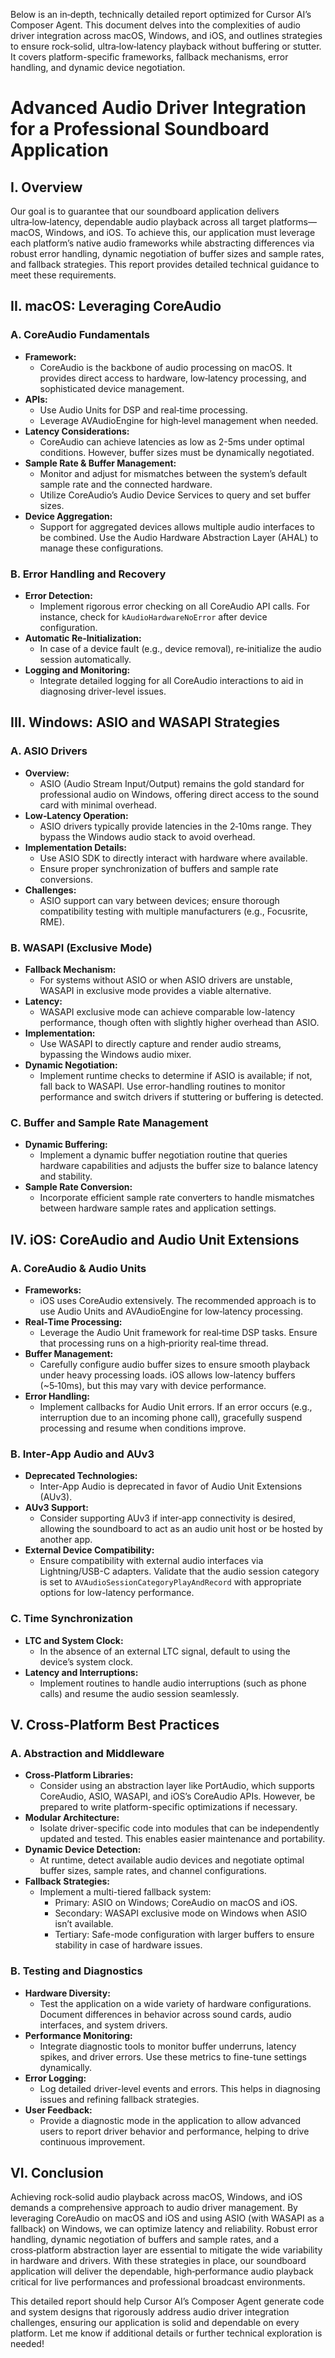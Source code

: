 Below is an in‐depth, technically detailed report optimized for Cursor AI’s Composer Agent. This document delves into the complexities of audio driver integration across macOS, Windows, and iOS, and outlines strategies to ensure rock‑solid, ultra‑low‑latency playback without buffering or stutter. It covers platform-specific frameworks, fallback mechanisms, error handling, and dynamic device negotiation.




# Advanced Audio Driver Integration for a Professional Soundboard Application

## I. Overview

Our goal is to guarantee that our soundboard application delivers ultra‑low‑latency, dependable audio playback across all target platforms—macOS, Windows, and iOS. To achieve this, our application must leverage each platform’s native audio frameworks while abstracting differences via robust error handling, dynamic negotiation of buffer sizes and sample rates, and fallback strategies. This report provides detailed technical guidance to meet these requirements.




## II. macOS: Leveraging CoreAudio

### A. CoreAudio Fundamentals

- **Framework:**
    - CoreAudio is the backbone of audio processing on macOS. It provides direct access to hardware, low‑latency processing, and sophisticated device management.
- **APIs:**
    - Use Audio Units for DSP and real‑time processing.
    - Leverage AVAudioEngine for high‑level management when needed.
- **Latency Considerations:**
    - CoreAudio can achieve latencies as low as 2-5ms under optimal conditions. However, buffer sizes must be dynamically negotiated.
- **Sample Rate & Buffer Management:**
    - Monitor and adjust for mismatches between the system’s default sample rate and the connected hardware.
    - Utilize CoreAudio’s Audio Device Services to query and set buffer sizes.
- **Device Aggregation:**
    - Support for aggregated devices allows multiple audio interfaces to be combined. Use the Audio Hardware Abstraction Layer (AHAL) to manage these configurations.

### B. Error Handling and Recovery

- **Error Detection:**
    - Implement rigorous error checking on all CoreAudio API calls. For instance, check for `kAudioHardwareNoError` after device configuration.
- **Automatic Re‑Initialization:**
    - In case of a device fault (e.g., device removal), re‑initialize the audio session automatically.
- **Logging and Monitoring:**
    - Integrate detailed logging for all CoreAudio interactions to aid in diagnosing driver-level issues.




## III. Windows: ASIO and WASAPI Strategies

### A. ASIO Drivers

- **Overview:**
    - ASIO (Audio Stream Input/Output) remains the gold standard for professional audio on Windows, offering direct access to the sound card with minimal overhead.
- **Low‑Latency Operation:**
    - ASIO drivers typically provide latencies in the 2‑10ms range. They bypass the Windows audio stack to avoid overhead.
- **Implementation Details:**
    - Use ASIO SDK to directly interact with hardware where available.
    - Ensure proper synchronization of buffers and sample rate conversions.
- **Challenges:**
    - ASIO support can vary between devices; ensure thorough compatibility testing with multiple manufacturers (e.g., Focusrite, RME).

### B. WASAPI (Exclusive Mode)

- **Fallback Mechanism:**
    - For systems without ASIO or when ASIO drivers are unstable, WASAPI in exclusive mode provides a viable alternative.
- **Latency:**
    - WASAPI exclusive mode can achieve comparable low-latency performance, though often with slightly higher overhead than ASIO.
- **Implementation:**
    - Use WASAPI to directly capture and render audio streams, bypassing the Windows audio mixer.
- **Dynamic Negotiation:**
    - Implement runtime checks to determine if ASIO is available; if not, fall back to WASAPI. Use error-handling routines to monitor performance and switch drivers if stuttering or buffering is detected.

### C. Buffer and Sample Rate Management

- **Dynamic Buffering:**
    - Implement a dynamic buffer negotiation routine that queries hardware capabilities and adjusts the buffer size to balance latency and stability.
- **Sample Rate Conversion:**
    - Incorporate efficient sample rate converters to handle mismatches between hardware sample rates and application settings.




## IV. iOS: CoreAudio and Audio Unit Extensions

### A. CoreAudio & Audio Units

- **Frameworks:**
    - iOS uses CoreAudio extensively. The recommended approach is to use Audio Units and AVAudioEngine for low‑latency processing.
- **Real‑Time Processing:**
    - Leverage the Audio Unit framework for real‑time DSP tasks. Ensure that processing runs on a high‑priority real‑time thread.
- **Buffer Management:**
    - Carefully configure audio buffer sizes to ensure smooth playback under heavy processing loads. iOS allows low-latency buffers (~5‑10ms), but this may vary with device performance.
- **Error Handling:**
    - Implement callbacks for Audio Unit errors. If an error occurs (e.g., interruption due to an incoming phone call), gracefully suspend processing and resume when conditions improve.

### B. Inter‑App Audio and AUv3

- **Deprecated Technologies:**
    - Inter-App Audio is deprecated in favor of Audio Unit Extensions (AUv3).
- **AUv3 Support:**
    - Consider supporting AUv3 if inter‑app connectivity is desired, allowing the soundboard to act as an audio unit host or be hosted by another app.
- **External Device Compatibility:**
    - Ensure compatibility with external audio interfaces via Lightning/USB-C adapters. Validate that the audio session category is set to `AVAudioSessionCategoryPlayAndRecord` with appropriate options for low-latency performance.

### C. Time Synchronization

- **LTC and System Clock:**
    - In the absence of an external LTC signal, default to using the device’s system clock.
- **Latency and Interruptions:**
    - Implement routines to handle audio interruptions (such as phone calls) and resume the audio session seamlessly.




## V. Cross-Platform Best Practices

### A. Abstraction and Middleware

- **Cross-Platform Libraries:**
    - Consider using an abstraction layer like PortAudio, which supports CoreAudio, ASIO, WASAPI, and iOS’s CoreAudio APIs. However, be prepared to write platform-specific optimizations if necessary.
- **Modular Architecture:**
    - Isolate driver-specific code into modules that can be independently updated and tested. This enables easier maintenance and portability.
- **Dynamic Device Detection:**
    - At runtime, detect available audio devices and negotiate optimal buffer sizes, sample rates, and channel configurations.
- **Fallback Strategies:**
    - Implement a multi-tiered fallback system:
        - Primary: ASIO on Windows; CoreAudio on macOS and iOS.
        - Secondary: WASAPI exclusive mode on Windows when ASIO isn’t available.
        - Tertiary: Safe-mode configuration with larger buffers to ensure stability in case of hardware issues.

### B. Testing and Diagnostics

- **Hardware Diversity:**
    - Test the application on a wide variety of hardware configurations. Document differences in behavior across sound cards, audio interfaces, and system drivers.
- **Performance Monitoring:**
    - Integrate diagnostic tools to monitor buffer underruns, latency spikes, and driver errors. Use these metrics to fine-tune settings dynamically.
- **Error Logging:**
    - Log detailed driver-level events and errors. This helps in diagnosing issues and refining fallback strategies.
- **User Feedback:**
    - Provide a diagnostic mode in the application to allow advanced users to report driver behavior and performance, helping to drive continuous improvement.




## VI. Conclusion

Achieving rock‑solid audio playback across macOS, Windows, and iOS demands a comprehensive approach to audio driver management. By leveraging CoreAudio on macOS and iOS and using ASIO (with WASAPI as a fallback) on Windows, we can optimize latency and reliability. Robust error handling, dynamic negotiation of buffers and sample rates, and a cross‑platform abstraction layer are essential to mitigate the wide variability in hardware and drivers. With these strategies in place, our soundboard application will deliver the dependable, high‑performance audio playback critical for live performances and professional broadcast environments.




This detailed report should help Cursor AI’s Composer Agent generate code and system designs that rigorously address audio driver integration challenges, ensuring our application is solid and dependable on every platform. Let me know if additional details or further technical exploration is needed!